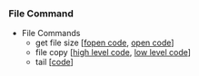 
### File Command
* File Commands
   * get file size [[fopen code](https://github.com/csbyun-data/C-Pro/blob/main/chap03/FileCmd/file_size_fopen.c), [open code](https://github.com/csbyun-data/C-Pro/blob/main/chap03/FileCmd/file_size_open.c)]
   * file copy [[high level code](https://github.com/csbyun-data/C-Pro/blob/main/chap03/File/file_copy1.c), [low level code](https://github.com/csbyun-data/C-Pro/blob/main/chap03/FileCmd/file_copy_open.c)]
   * tail [[code](https://github.com/csbyun-data/C-Pro/blob/main/chap03/FileCmd/tail.c)]
   ```c
   ```
   

